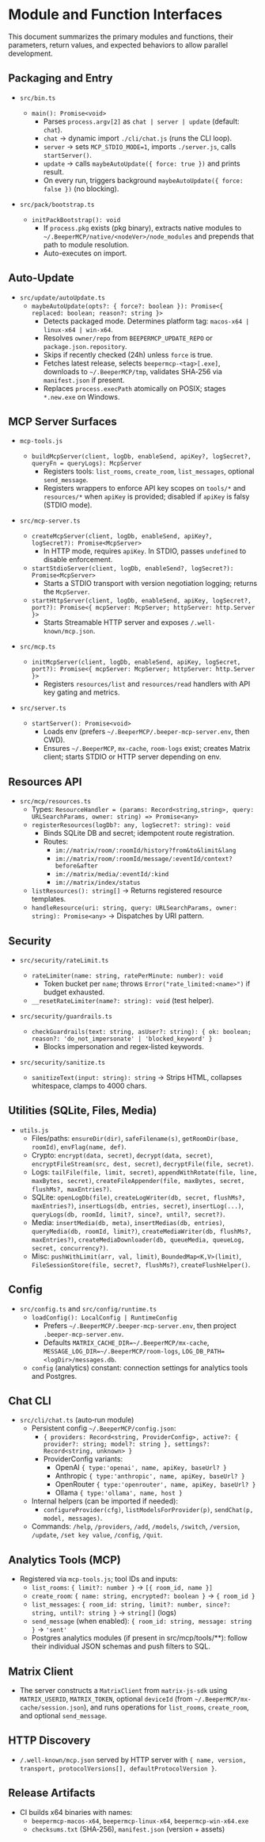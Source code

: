 # Module and Function Interfaces

This document summarizes the primary modules and functions, their parameters, return values, and expected behaviors to allow parallel development.

## Packaging and Entry

- `src/bin.ts`
  - `main(): Promise<void>`
    - Parses `process.argv[2]` as `chat | server | update` (default: `chat`).
    - `chat` → dynamic import `./cli/chat.js` (runs the CLI loop).
    - `server` → sets `MCP_STDIO_MODE=1`, imports `./server.js`, calls `startServer()`.
    - `update` → calls `maybeAutoUpdate({ force: true })` and prints result.
    - On every run, triggers background `maybeAutoUpdate({ force: false })` (no blocking).

- `src/pack/bootstrap.ts`
  - `initPackBootstrap(): void`
    - If `process.pkg` exists (pkg binary), extracts native modules to `~/.BeeperMCP/native/<nodeVer>/node_modules` and prepends that path to module resolution.
    - Auto-executes on import.

## Auto‑Update

- `src/update/autoUpdate.ts`
  - `maybeAutoUpdate(opts?: { force?: boolean }): Promise<{ replaced: boolean; reason?: string }>`
    - Detects packaged mode. Determines platform tag: `macos-x64 | linux-x64 | win-x64`.
    - Resolves `owner/repo` from `BEEPERMCP_UPDATE_REPO` or `package.json.repository`.
    - Skips if recently checked (24h) unless `force` is true.
    - Fetches latest release, selects `beepermcp-<tag>[.exe]`, downloads to `~/.BeeperMCP/tmp`, validates SHA‑256 via `manifest.json` if present.
    - Replaces `process.execPath` atomically on POSIX; stages `*.new.exe` on Windows.

## MCP Server Surfaces

- `mcp-tools.js`
  - `buildMcpServer(client, logDb, enableSend, apiKey?, logSecret?, queryFn = queryLogs): McpServer`
    - Registers tools: `list_rooms`, `create_room`, `list_messages`, optional `send_message`.
    - Registers wrappers to enforce API key scopes on `tools/*` and `resources/*` when `apiKey` is provided; disabled if `apiKey` is falsy (STDIO mode).

- `src/mcp-server.ts`
  - `createMcpServer(client, logDb, enableSend, apiKey?, logSecret?): Promise<McpServer>`
    - In HTTP mode, requires `apiKey`. In STDIO, passes `undefined` to disable enforcement.
  - `startStdioServer(client, logDb, enableSend?, logSecret?): Promise<McpServer>`
    - Starts a STDIO transport with version negotiation logging; returns the `McpServer`.
  - `startHttpServer(client, logDb, enableSend, apiKey, logSecret?, port?): Promise<{ mcpServer: McpServer; httpServer: http.Server }>`
    - Starts Streamable HTTP server and exposes `/.well-known/mcp.json`.

- `src/mcp.ts`
  - `initMcpServer(client, logDb, enableSend, apiKey, logSecret, port?): Promise<{ mcpServer: McpServer; httpServer: http.Server }>`
    - Registers `resources/list` and `resources/read` handlers with API key gating and metrics.

- `src/server.ts`
  - `startServer(): Promise<void>`
    - Loads env (prefers `~/.BeeperMCP/.beeper-mcp-server.env`, then CWD).
    - Ensures `~/.BeeperMCP`, `mx-cache`, `room-logs` exist; creates Matrix client; starts STDIO or HTTP server depending on env.

## Resources API

- `src/mcp/resources.ts`
  - Types: `ResourceHandler = (params: Record<string,string>, query: URLSearchParams, owner: string) => Promise<any>`
  - `registerResources(logDb?: any, logSecret?: string): void`
    - Binds SQLite DB and secret; idempotent route registration.
    - Routes:
      - `im://matrix/room/:roomId/history?from&to&limit&lang`
      - `im://matrix/room/:roomId/message/:eventId/context?before&after`
      - `im://matrix/media/:eventId/:kind`
      - `im://matrix/index/status`
  - `listResources(): string[]` → Returns registered resource templates.
  - `handleResource(uri: string, query: URLSearchParams, owner: string): Promise<any>` → Dispatches by URI pattern.

## Security

- `src/security/rateLimit.ts`
  - `rateLimiter(name: string, ratePerMinute: number): void`
    - Token bucket per `name`; throws `Error("rate_limited:<name>")` if budget exhausted.
  - `__resetRateLimiter(name?: string): void` (test helper).

- `src/security/guardrails.ts`
  - `checkGuardrails(text: string, asUser?: string): { ok: boolean; reason?: 'do_not_impersonate' | 'blocked_keyword' }`
    - Blocks impersonation and regex‑listed keywords.

- `src/security/sanitize.ts`
  - `sanitizeText(input: string): string` → Strips HTML, collapses whitespace, clamps to 4000 chars.

## Utilities (SQLite, Files, Media)

- `utils.js`
  - Files/paths: `ensureDir(dir)`, `safeFilename(s)`, `getRoomDir(base, roomId)`, `envFlag(name, def)`.
  - Crypto: `encrypt(data, secret)`, `decrypt(data, secret)`, `encryptFileStream(src, dest, secret)`, `decryptFile(file, secret)`.
  - Logs: `tailFile(file, limit, secret)`, `appendWithRotate(file, line, maxBytes, secret)`, `createFileAppender(file, maxBytes, secret, flushMs?, maxEntries?)`.
  - SQLite: `openLogDb(file)`, `createLogWriter(db, secret, flushMs?, maxEntries?)`, `insertLogs(db, entries, secret)`, `insertLog(...)`, `queryLogs(db, roomId, limit?, since?, until?, secret?)`.
  - Media: `insertMedia(db, meta)`, `insertMedias(db, entries)`, `queryMedia(db, roomId, limit?)`, `createMediaWriter(db, flushMs?, maxEntries?)`, `createMediaDownloader(db, queueMedia, queueLog, secret, concurrency?)`.
  - Misc: `pushWithLimit(arr, val, limit)`, `BoundedMap<K,V>(limit)`, `FileSessionStore(file, secret?, flushMs?)`, `createFlushHelper()`.

## Config

- `src/config.ts` and `src/config/runtime.ts`
  - `loadConfig(): LocalConfig | RuntimeConfig`
    - Prefers `~/.BeeperMCP/.beeper-mcp-server.env`, then project `.beeper-mcp-server.env`.
    - Defaults `MATRIX_CACHE_DIR=~/.BeeperMCP/mx-cache`, `MESSAGE_LOG_DIR=~/.BeeperMCP/room-logs`, `LOG_DB_PATH=<logDir>/messages.db`.
  - `config` (analytics) constant: connection settings for analytics tools and Postgres.

## Chat CLI

- `src/cli/chat.ts` (auto‑run module)
  - Persistent config `~/.BeeperMCP/config.json`:
    - `{ providers: Record<string, ProviderConfig>, active?: { provider?: string; model?: string }, settings?: Record<string, unknown> }`
    - ProviderConfig variants:
      - OpenAI `{ type:'openai', name, apiKey, baseUrl? }`
      - Anthropic `{ type:'anthropic', name, apiKey, baseUrl? }`
      - OpenRouter `{ type:'openrouter', name, apiKey, baseUrl? }`
      - Ollama `{ type:'ollama', name, host }`
  - Internal helpers (can be imported if needed):
    - `configureProvider(cfg)`, `listModelsForProvider(p)`, `sendChat(p, model, messages)`.
  - Commands: `/help`, `/providers`, `/add`, `/models`, `/switch`, `/version`, `/update`, `/set key value`, `/config`, `/quit`.

## Analytics Tools (MCP)

- Registered via `mcp-tools.js`; tool IDs and inputs:
  - `list_rooms`: `{ limit?: number }` → `[{ room_id, name }]`
  - `create_room`: `{ name: string, encrypted?: boolean }` → `{ room_id }`
  - `list_messages`: `{ room_id: string, limit?: number, since?: string, until?: string }` → `string[]` (logs)
  - `send_message` (when enabled): `{ room_id: string, message: string }` → `'sent'`
  - Postgres analytics modules (if present in src/mcp/tools/**): follow their individual JSON schemas and push filters to SQL.

## Matrix Client

- The server constructs a `MatrixClient` from `matrix-js-sdk` using `MATRIX_USERID`, `MATRIX_TOKEN`, optional `deviceId` (from `~/.BeeperMCP/mx-cache/session.json`), and runs operations for `list_rooms`, `create_room`, and optional `send_message`.

## HTTP Discovery

- `/.well-known/mcp.json` served by HTTP server with `{ name, version, transport, protocolVersions[], defaultProtocolVersion }`.

## Release Artifacts

- CI builds x64 binaries with names:
  - `beepermcp-macos-x64`, `beepermcp-linux-x64`, `beepermcp-win-x64.exe`
  - `checksums.txt` (SHA‑256), `manifest.json` (version + assets)

